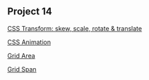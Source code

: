 Project 14
---

[CSS Transform: skew, scale, rotate & translate](https://codepen.io/behshad/pen/JjjYpPW)

[CSS Animation](https://codepen.io/behshad/pen/zYrLgrz)

[Grid Area](https://codepen.io/behshad/pen/JpvQxK)

[Grid Span](https://codepen.io/behshad/pen/poLdJZV)